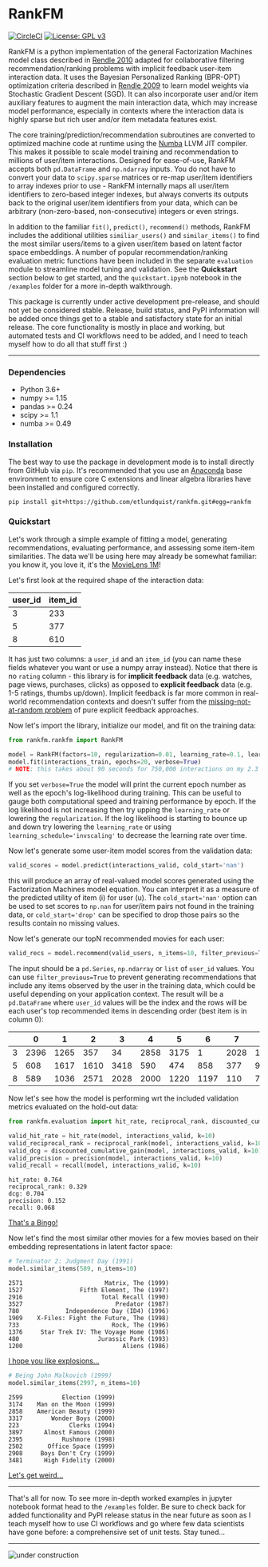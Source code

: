 # RankFM

[![CircleCI](https://circleci.com/gh/etlundquist/rankfm.svg?style=shield)](https://circleci.com/gh/etlundquist/rankfm)
[![License: GPL v3](https://img.shields.io/badge/License-GPLv3-blue.svg)](https://www.gnu.org/licenses/gpl-3.0)

RankFM is a python implementation of the general Factorization Machines model class described in [Rendle 2010](https://www.csie.ntu.edu.tw/~b97053/paper/Rendle2010FM.pdf) adapted for collaborative filtering recommendation/ranking problems with implicit feedback user-item interaction data. It uses the Bayesian Personalized Ranking (BPR-OPT) optimization criteria described in [Rendle 2009](https://arxiv.org/pdf/1205.2618.pdf) to learn model weights via Stochastic Gradient Descent (SGD). It can also incorporate user and/or item auxiliary features to augment the main interaction data, which may increase model performance, especially in contexts where the interaction data is highly sparse but rich user and/or item metadata features exist.

The core training/prediction/recommendation subroutines are converted to optimized machine code at runtime using the [Numba](http://numba.pydata.org/) LLVM JIT compiler. This makes it possible to scale model training and recommendation to millions of user/item interactions. Designed for ease-of-use, RankFM accepts both `pd.DataFrame` and `np.ndarray` inputs. You do not have to convert your data to `scipy.sparse` matrices or re-map user/item identifiers to array indexes prior to use - RankFM internally maps all user/item identifiers to zero-based integer indexes, but always converts its outputs back to the original user/item identifiers from your data, which can be arbitrary (non-zero-based, non-consecutive) integers or even strings.

In addition to the familiar `fit()`, `predict()`, `recommend()` methods, RankFM includes the additional utilities `similiar_users()` and `similar_items()` to find the most similar users/items to a given user/item based on latent factor space embeddings. A number of popular recommendation/ranking evaluation metric functions have been included in the separate `evaluation` module to streamline model tuning and validation. See the **Quickstart** section below to get started, and the `quickstart.ipynb` notebook in the `/examples` folder for a more in-depth walkthrough.

This package is currently under active development pre-release, and should not yet be considered stable. Release, build status, and PyPI information will be added once things get to a stable and satisfactory state for an initial release. The core functionality is mostly in place and working, but automated tests and CI workflows need to be added, and I need to teach myself how to do all that stuff first :)

---
### Dependencies
* Python 3.6+
* numpy >= 1.15
* pandas >= 0.24
* scipy >= 1.1
* numba >= 0.49

### Installation
The best way to use the package in development mode is to install directly from GitHub via `pip`. It's recommended that you use an [Anaconda](https://www.anaconda.com/) base environment to ensure core C extensions and linear algebra libraries have been installed and configured correctly.
```
pip install git+https://github.com/etlundquist/rankfm.git#egg=rankfm
```

### Quickstart
Let's work through a simple example of fitting a model, generating recommendations, evaluating performance, and assessing some item-item similarities. The data we'll be using here may already be somewhat familiar: you know it, you love it, it's the [MovieLens 1M](https://grouplens.org/datasets/movielens/1m/)!

Let's first look at the required shape of the interaction data:

| user_id | item_id |
|---------|---------|
| 3       | 233     |
| 5       | 377     |
| 8       | 610     |

It has just two columns: a `user_id` and an `item_id` (you can name these fields whatever you want or use a numpy array instead). Notice that there is no `rating` column - this library is for **implicit feedback** data (e.g. watches, page views, purchases, clicks) as opposed to **explicit feedback** data (e.g. 1-5 ratings, thumbs up/down). Implicit feedback is far more common in real-world recommendation contexts and doesn't suffer from the [missing-not-at-random problem](https://resources.bibblio.org/hubfs/share/2018-01-24-RecSysLDN-Ravelin.pdf) of pure explicit feedback approaches.

Now let's import the library, initialize our model, and fit on the training data:
```python
from rankfm.rankfm import RankFM

model = RankFM(factors=10, regularization=0.01, learning_rate=0.1, learning_schedule='constant')
model.fit(interactions_train, epochs=20, verbose=True)
# NOTE: this takes about 90 seconds for 750,000 interactions on my 2.3 GHz i5 8GB RAM MacBook
```
If you set `verbose=True` the model will print the current epoch number as well as the epoch's log-likelihood during training. This can be useful to gauge both computational speed and training performance by epoch. If the log likelihood is not increasing then try upping the `learning_rate` or lowering the `regularization`. If the log likelihood is starting to bounce up and down try lowering the `learning_rate` or using `learning_schedule='invscaling'` to decrease the learning rate over time.

Now let's generate some user-item model scores from the validation data:
```python
valid_scores = model.predict(interactions_valid, cold_start='nan')
```
this will produce an array of real-valued model scores generated using the Factorization Machines model equation. You can interpret it as a measure of the predicted utility of item (i) for user (u). The `cold_start='nan'` option can be used to set scores to `np.nan` for user/item pairs not found in the training data, or `cold_start='drop'` can be specified to drop those pairs so the results contain no missing values.

Now let's generate our topN recommended movies for each user:
```python
valid_recs = model.recommend(valid_users, n_items=10, filter_previous=True, cold_start='drop')
```
The input should be a `pd.Series`, `np.ndarray` or `list` of `user_id` values. You can use `filter_previous=True` to prevent generating recommendations that include any items observed by the user in the training data, which could be useful depending on your application context. The result will be a `pd.DataFrame` where `user_id` values will be the index and the rows will be each user's top recommended items in descending order (best item is in column 0):

|   |    0|    1|    2|    3|    4|    5|    6|    7|   8|    9|
|---|-----|-----|-----|-----|-----|-----|-----|-----|----|-----|
|3  | 2396| 1265|  357|   34| 2858| 3175|    1| 2028|  17|  356|
|5  |  608| 1617| 1610| 3418|  590|  474|  858|  377| 924| 1036|
|8  |  589| 1036| 2571| 2028| 2000| 1220| 1197|  110| 780| 1954|

Now let's see how the model is performing wrt the included validation metrics evaluated on the hold-out data:
```python
from rankfm.evaluation import hit_rate, reciprocal_rank, discounted_cumulative_gain, precision, recall

valid_hit_rate = hit_rate(model, interactions_valid, k=10)
valid_reciprocal_rank = reciprocal_rank(model, interactions_valid, k=10)
valid_dcg = discounted_cumulative_gain(model, interactions_valid, k=10)
valid_precision = precision(model, interactions_valid, k=10)
valid_recall = recall(model, interactions_valid, k=10)
```
```
hit_rate: 0.764
reciprocal_rank: 0.329
dcg: 0.704
precision: 0.152
recall: 0.068
```
[That's a Bingo!](https://www.youtube.com/watch?v=q5pESPQpXxE)

Now let's find the most similar other movies for a few movies based on their embedding representations in latent factor space:
```python
# Terminator 2: Judgment Day (1991)
model.similar_items(589, n_items=10)
```
```
2571                       Matrix, The (1999)
1527                Fifth Element, The (1997)
2916                      Total Recall (1990)
3527                          Predator (1987)
780             Independence Day (ID4) (1996)
1909    X-Files: Fight the Future, The (1998)
733                          Rock, The (1996)
1376     Star Trek IV: The Voyage Home (1986)
480                      Jurassic Park (1993)
1200                            Aliens (1986)
```
[I hope you like explosions...](https://www.youtube.com/watch?v=uENYMZNzg9w)

```python
# Being John Malkovich (1999)
model.similar_items(2997, n_items=10)
```
```
2599           Election (1999)
3174    Man on the Moon (1999)
2858    American Beauty (1999)
3317        Wonder Boys (2000)
223              Clerks (1994)
3897      Almost Famous (2000)
2395           Rushmore (1998)
2502       Office Space (1999)
2908     Boys Don't Cry (1999)
3481      High Fidelity (2000)
```
[Let's get weird...](https://www.youtube.com/watch?v=lIpev8JXJHQ&t=5s)

---
That's all for now. To see more in-depth worked examples in jupyter notebook format head to the `/examples` folder. Be sure to check back for added functionality and PyPI release status in the near future as soon as I teach myself how to use CI workflows and go where few data scientists have gone before: a comprehensive set of unit tests. Stay tuned...

---
![under construction](./images/UnderConstruction.png)


